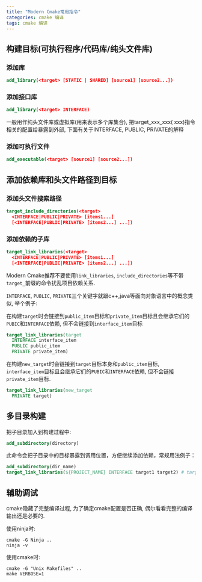 ```yaml
---
title: "Modern Cmake常用指令"
categories: cmake 编译
tags: cmake 编译
---
```


## 构建目标(可执行程序/代码库/纯头文件库)

### 添加库

```cmake
add_library(<target> [STATIC | SHARED] [source1] [source2...])
```

### 添加接口库

```cmake
add_library(<target> INTERFACE)
```

一般用作纯头文件库或虚拟库(用来表示多个库集合), 把target_xxx_xxx(<target> xxx)指令相关的配置给暴露到外部, 下面有关于INTERFACE, PUBLIC, PRIVATE的解释

### 添加可执行文件

```cmake
add_executable(<target> [source1] [source2...])
```

## 添加依赖库和头文件路径到目标

### 添加头文件搜索路径

```cmake
target_include_directories(<target>
  <INTERFACE|PUBLIC|PRIVATE> [items1...]
  [<INTERFACE|PUBLIC|PRIVATE> [items2...] ...])
```

### 添加依赖的子库

```cmake
target_link_libraries(<target>
  <INTERFACE|PUBLIC|PRIVATE> [items1...]
  [<INTERFACE|PUBLIC|PRIVATE> [items2...] ...])
```

Modern Cmake推荐不要使用`link_libraries`, `include_directories`等不带`target_`前缀的命令扰乱项目依赖关系.

`INTERFACE`, `PUBLIC`, `PRIVATE`三个关键字就跟c++,java等面向对象语言中的概念类似, 举个例子:

在构建`target`时会链接到`public_item`目标和`private_item`目标且会继承它们的`PUBIC`和`INTERFACE`依赖, 但不会链接到`interface_item`目标

```cmake
target_link_libraries(target
  INTERFACE interface_item
  PUBLIC public_item
  PRIVATE private_item)
```

在构建`new_target`时会链接到`target`目标本身和`public_item`目标, `interface_item`目标且会继承它们的`PUBIC`和`INTERFACE`依赖, 但不会链接`private_item`目标.

```cmake
target_link_libraries(new_target
  PRIVATE target)
```

## 多目录构建

把子目录加入到构建过程中:

```cmake
add_subdirectory(directory)
```

此命令会把子目录中的目标暴露到调用位置，方便继续添加依赖，常规用法例子：

```cmake
add_subdirectory(dir_name)
target_link_libraries(${PROJECT_NAME} INTERFACE target1 target2) # target1和target2是dir_name目录中CMakelist.txt中的目标名
```

## 辅助调试

cmake隐藏了完整编译过程, 为了确定cmake配置是否正确, 偶尔看看完整的编译输出还是必要的.

使用ninja时:

```shell
cmake -G Ninja ..
ninja -v
```

使用cmake时:

```shell
cmake -G "Unix Makefiles" ..
make VERBOSE=1
```
